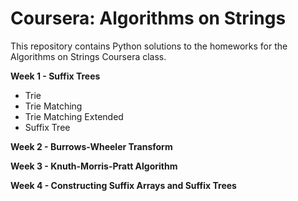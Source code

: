 # Coursera: Algorithms on Strings
This repository contains Python solutions to the homeworks for the Algorithms on Strings Coursera class.

**Week 1 - Suffix Trees**
* Trie
* Trie Matching
* Trie Matching Extended
* Suffix Tree

**Week 2 - Burrows-Wheeler Transform**

**Week 3 - Knuth-Morris-Pratt Algorithm**

**Week 4 - Constructing Suffix Arrays and Suffix Trees**
